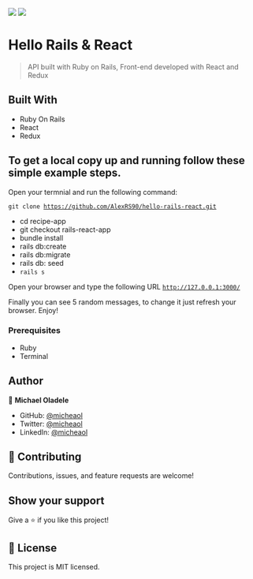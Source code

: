 ![](https://img.shields.io/badge/Microverse-blueviolet)
![](https://img.shields.io/badge/Ruby-red)

# Hello Rails & React

> API built with Ruby on Rails, Front-end developed with React and Redux

## Built With

- Ruby On Rails
- React
- Redux


## To get a local copy up and running follow these simple example steps.

Open your termnial and run the following command:

<code>git clone https://github.com/AlexRS90/hello-rails-react.git</code>
 - cd recipe-app
 - git checkout rails-react-app
 - bundle install
 - rails db:create
 - rails db:migrate
 - rails db: seed
 - <code>rails s</code> <br>

 Open your browser and type the following URL <code>http://127.0.0.1:3000/</code>

Finally you can see 5 random messages, to change it just refresh your browser.
Enjoy!

### Prerequisites

- Ruby
- Terminal

## Author

👤 **Michael Oladele**

- GitHub: [@micheaol](https://github.com/micheaol)
- Twitter: [@micheaol](https://twitter.com/micheaol)
- LinkedIn: [@micheaol](https://www.linkedin.com/in/micheaol/)

## 🤝 Contributing

Contributions, issues, and feature requests are welcome!

## Show your support

Give a ⭐️ if you like this project!

## 📝 License

This project is MIT licensed.